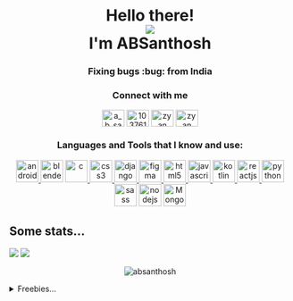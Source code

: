 
<h1 align="center">Hello there!
<div>
<img src="https://user-images.githubusercontent.com/24393343/96300146-b65dfa00-1012-11eb-8d75-290026cbd955.png"><div>
 I'm ABSanthosh</h1>
 <link rel="stylesheet" href="https://cdn.jsdelivr.net/gh/devicons/devicon@v2.9.0/devicon.min.css">
<h3 align="center">Fixing bugs :bug: from India</h3>

<h3 align="center">Connect with me</h3> 
<p align="center">   
<a href="https://twitter.com/a_b_santhosh" target="blank"><img align="center" src="https://cdn.jsdelivr.net/npm/simple-icons@3.0.1/icons/twitter.svg" alt="a_b_santhosh" height="30" width="40" /></a> 
<a href="https://stackoverflow.com/users/10376131" target="blank"><img align="center" src="https://cdn.jsdelivr.net/npm/simple-icons@3.0.1/icons/stackoverflow.svg" alt="10376131" height="30" width="40" /></a>  
<a href="https://dribbble.com/zyan carl" target="blank"><img align="center" src="https://cdn.jsdelivr.net/npm/simple-icons@3.0.1/icons/dribbble.svg" alt="zyan carl" height="30" width="40" /></a>  
<a href="https://www.youtube.com/c/zyan carl" target="blank"><img align="center" src="https://cdn.jsdelivr.net/npm/simple-icons@3.0.1/icons/youtube.svg" alt="zyan carl" height="30" width="40" /></a>  
</p>

<h3 align="center">Languages and Tools that I know and use:</h3>
<p align="center"> 
<a href="https://developer.android.com" target="_blank"> 
<img src="https://img.icons8.com/fluent/2x/android-os.png" alt="android" width="40" height="40"/> 
</a>
<img src="https://img.icons8.com/color/2x/blender-3d.png" alt="blender" width="40" height="40"/> 
</a><a href="https://www.cprogramming.com/" target="_blank"> 
<img src="https://img.icons8.com/color/2x/c-programming.png" alt="c" width="40" height="40"/> 
</a>
 <a href="https://www.w3schools.com/css/" target="_blank">
 <img src="https://img.icons8.com/color/2x/css3.png" alt="css3" width="40" height="40"/> </a> 
 <a href="https://www.djangoproject.com/" target="_blank"> <img src="https://img.icons8.com/color/2x/django.png" alt="django" width="40" height="40"/> </a> 
 <a href="https://www.figma.com/" target="_blank"> <img src="https://www.vectorlogo.zone/logos/figma/figma-icon.svg" alt="figma" width="40" height="40"/> </a><a href="https://www.w3.org/html/" target="_blank"> <img src="https://img.icons8.com/color/2x/html-5.png" alt="html5" width="40" height="40"/> </a> <a href="https://developer.mozilla.org/en-US/docs/Web/JavaScript" target="_blank"> <img src="https://img.icons8.com/color/2x/javascript.png" alt="javascript" width="40" height="40"/> </a><a href="https://kotlinlang.org" target="_blank"> <img src="https://img.icons8.com/color/2x/kotlin.png" alt="kotlin" width="40" height="40"/> </a><a href="https://reactjs.org/" target="_blank"> <img src="https://img.icons8.com/officel/2x/react.png" alt="reactjs" width="40" height="40"/> </a>
 <a href="https://www.python.org" target="_blank"> <img src="https://img.icons8.com/color/2x/python.png" alt="python" width="40" height="40"/> </a>  
 <img src="https://img.icons8.com/color/2x/sass.png" alt="sass" width="40" height="40"/>
<img src="https://img.icons8.com/color/2x/nodejs.png" alt="nodejs" width="40" height="40"/> 
<img src="https://img.icons8.com/color/2x/mongodb.png" alt="Mongodb" width="40" height="40"/> 


</p>

<h2>Some stats...</h2>
<img src="https://github.com/ABSanthosh/Stats/blob/master/generated/languages.svg?raw=true"></img>
<img src="https://github.com/ABSanthosh/Stats/blob/master/generated/overview.svg?raw=true"></img>

<p align="center"> <img src="https://komarev.com/ghpvc/?username=absanthosh&label=Profile%20views&color=0e75b6&style=flat" alt="absanthosh" /> </p>

<details>
<summary>Freebies...</summary>
<br>
<p align="center">
<img alt="You may have a screen reader, but you still got rick rolled. Yes, this is a gif of Rick Astley's famous &quot;Never Gonna Give You Up&quot;." src="https://github.com/ABSanthosh/ABSanthosh/blob/main/nice.gif?raw=true">
</p>
<p align="center">
Ah ha! Got ya
</p>

